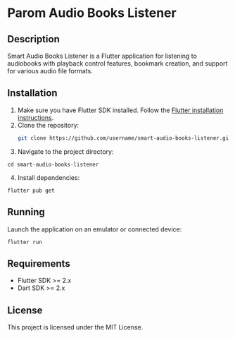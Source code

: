# Parom Audio Books Listener

## Description
Smart Audio Books Listener is a Flutter application for listening to audiobooks with playback control features, bookmark creation, and support for various audio file formats.

## Installation
1. Make sure you have Flutter SDK installed. Follow the [Flutter installation instructions](https://flutter.dev/docs/get-started/install).
2. Clone the repository:
   ```bash
   git clone https://github.com/username/smart-audio-books-listener.git
3. Navigate to the project directory:
```
cd smart-audio-books-listener
```
4. Install dependencies:
```
flutter pub get
```

## Running
Launch the application on an emulator or connected device:

```
flutter run
```

## Requirements
- Flutter SDK >= 2.x
- Dart SDK >= 2.x

## License
This project is licensed under the MIT License.
```
